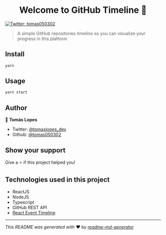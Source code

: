 <h1 align="center">Welcome to GitHub Timeline 👋</h1>
<p>
  <a href="https://twitter.com/tomas050302" target="_blank">
    <img alt="Twitter: tomas050302" src="https://img.shields.io/twitter/follow/tomas050302.svg?style=social" />
  </a>
</p>

> A simple GitHub repositories timeline so you can visualize your progress in this platform

## Install

```sh
yarn
```

## Usage

```sh
yarn start
```

## Author

👤 **Tomás Lopes**

- Twitter: [@tomaslopes_dev](https://twitter.com/tomaslopes_dev)
- Github: [@tomas050302](https://github.com/tomas050302)

## Show your support

Give a ⭐️ if this project helped you!

## Technologies used in this project

- ReactJS
- NodeJS
- Typescript
- GitHub REST API
- [React Event Timeline](https://github.com/rcdexta/react-event-timeline)

---

_This README was generated with ❤️ by [readme-md-generator](https://github.com/kefranabg/readme-md-generator)_

